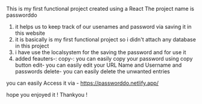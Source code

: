 This is my first functional project created using a React
The project name is passworddo 
1) it helps us to keep track of our usenames and password via saving it in this website 
2) it is  basically is my first functional project so i didn't attach any database in this project 
3) i have use the localsystem for the saving the password and for use it 
4) added feauters-:
    copy-: you can easily copy your password using  copy button 
    edit- you can easily edit your URL Name and Username and passwords 
    delete- you can easily delete the unwanted entries 

you can easily Access it via - https://passworddo.netlify.app/


hope you enjoyed it !
Thankyou !

